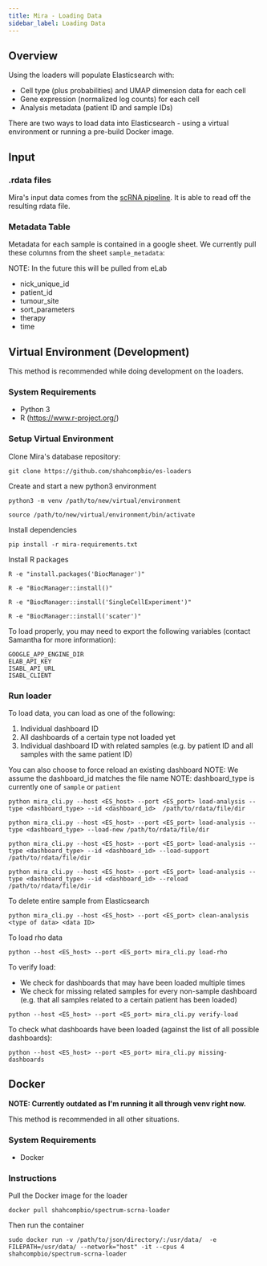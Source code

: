 ```yaml
---
title: Mira - Loading Data
sidebar_label: Loading Data
---
```


## Overview

Using the loaders will populate Elasticsearch with:

- Cell type (plus probabilities) and UMAP dimension data for each cell
- Gene expression (normalized log counts) for each cell
- Analysis metadata (patient ID and sample IDs)

There are two ways to load data into Elasticsearch - using a virtual environment or running a pre-build Docker image.

## Input

### .rdata files

Mira's input data comes from the [scRNA pipeline](https://github.com/shahcompbio/SCRNApipeline). It is able to read off the resulting rdata file.

### Metadata Table

Metadata for each sample is contained in a google sheet. We currently pull these columns from the sheet `sample_metadata`:

NOTE: In the future this will be pulled from eLab

- nick_unique_id
- patient_id
- tumour_site
- sort_parameters
- therapy
- time

## Virtual Environment (Development)

This method is recommended while doing development on the loaders.

### System Requirements

- Python 3
- R (https://www.r-project.org/)

### Setup Virtual Environment

Clone Mira's database repository:

```
git clone https://github.com/shahcompbio/es-loaders
```

Create and start a new python3 environment

```
python3 -m venv /path/to/new/virtual/environment

source /path/to/new/virtual/environment/bin/activate
```

Install dependencies

```
pip install -r mira-requirements.txt
```

Install R packages

```
R -e "install.packages('BiocManager')"

R -e "BiocManager::install()"

R -e "BiocManager::install('SingleCellExperiment')"

R -e "BiocManager::install('scater')"
```

To load properly, you may need to export the following variables (contact Samantha for more information):

```
GOOGLE_APP_ENGINE_DIR
ELAB_API_KEY
ISABL_API_URL
ISABL_CLIENT
```

### Run loader

To load data, you can load as one of the following:

1. Individual dashboard ID
2. All dashboards of a certain type not loaded yet
3. Individual dashboard ID with related samples (e.g. by patient ID and all samples with the same patient ID)

You can also choose to force reload an existing dashboard
NOTE: We assume the dashboard_id matches the file name
NOTE: dashboard_type is currently one of `sample` or `patient`

```
python mira_cli.py --host <ES_host> --port <ES_port> load-analysis --type <dashboard_type> --id <dashboard_id>  /path/to/rdata/file/dir

python mira_cli.py --host <ES_host> --port <ES_port> load-analysis --type <dashboard_type> --load-new /path/to/rdata/file/dir

python mira_cli.py --host <ES_host> --port <ES_port> load-analysis --type <dashboard_type> --id <dashboard_id> --load-support /path/to/rdata/file/dir

python mira_cli.py --host <ES_host> --port <ES_port> load-analysis --type <dashboard_type> --id <dashboard_id> --reload /path/to/rdata/file/dir
```

To delete entire sample from Elasticsearch

```
python mira_cli.py --host <ES_host> --port <ES_port> clean-analysis <type of data> <data ID>
```

To load rho data

```
python --host <ES_host> --port <ES_port> mira_cli.py load-rho
```

To verify load:

- We check for dashboards that may have been loaded multiple times
- We check for missing related samples for every non-sample dashboard (e.g. that all samples related to a certain patient has been loaded)

```
python --host <ES_host> --port <ES_port> mira_cli.py verify-load
```

To check what dashboards have been loaded (against the list of all possible dashboards):

```
python --host <ES_host> --port <ES_port> mira_cli.py missing-dashboards
```

## Docker

**NOTE: Currently outdated as I'm running it all through venv right now.**

This method is recommended in all other situations.

### System Requirements

- Docker

### Instructions

Pull the Docker image for the loader

```
docker pull shahcompbio/spectrum-scrna-loader
```

Then run the container

```
sudo docker run -v /path/to/json/directory/:/usr/data/  -e FILEPATH=/usr/data/ --network="host" -it --cpus 4 shahcompbio/spectrum-scrna-loader
```
